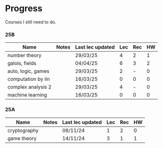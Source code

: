 # Progress

Courses I still need to do.

### 25B

| Name               | Notes | Last lec updated | Lec | Rec | HW |
|--------------------|-------|------------------|-----|-----|----|
| number theory      |       | 29/03/25         | 4   | 2   | 1  |
| galois, fields     |       | 04/04/25         | 6   | 3   | 2  |
| auto, logic, games |       | 29/03/25         | 2   | -   | 0  |
| computation by lin |       | 16/03/25         | 0   | 0   | 0  |
| complex analysis 2 |       | 29/03/25         | 4   | -   | 0  |
| machine learning   |       | 16/03/25         | 0   | 0   | 0  |

### 25A

| Name | Notes | Last lec updated | Lec | Rec | HW |
|---|---|---|---|---|---|
| cryptography | | 06/11/24 | 1 | 2 | 0 |
| game theory  | | 14/11/24 | 3 | 1 | 1 |
